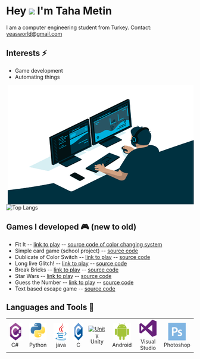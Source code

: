 # Hey <img src="https://media.giphy.com/media/hvRJCLFzcasrR4ia7z/giphy.gif" width="25px">  I'm Taha Metin 
I am a computer engineering student from Turkey.  Contact: yeasworld@gmail.com
  
## Interests ⚡ ##
- Game development  
- Automating things

<img align="right" alt="GIF" src="https://github.com/TahaMetin/TahaMetin/blob/main/code.gif" width="500" height="320" />

![Top Langs](https://github-readme-stats.vercel.app/api/top-langs/?username=TahaMetin&theme=tokyonight)

## Games I developed 🎮 (new to old)
- Fit It -- [link to play](https://play.google.com/store/apps/details?id=com.YeasWorld.FitIt) -- [source code of color changing system](https://github.com/TahaMetin/Slightly-Color-Changing-System)
- Simple card game (school project) -- [source code](https://github.com/TahaMetin/Card-Game-with-unity)
- Dublicate of Color Switch -- [link to play](https://simmer.io/@Taha/renk-degistir) -- [source code](https://github.com/TahaMetin/Switch-Color)
- Long live Glitch! -- [link to play](https://simmer.io/@Taha/long-live-glitch) -- [source code](https://github.com/TahaMetin/Long-Live-Glitch-)
- Break Bricks -- [link to play](https://simmer.io/@Taha/bloklari-kir) -- [source code](https://github.com/TahaMetin/Block-Breaker)
- Star Wars -- [link to play](https://simmer.io/@Taha/uzay-savasi) -- [source code](https://github.com/TahaMetin/Star-Wars-But-not-the-populer-one)
- Guess the Number -- [link to play](https://simmer.io/@Taha/sayi-tahmin-etme) -- [source code](https://github.com/TahaMetin/Gues-The-Number)
- Text based escape game -- [source code](https://github.com/TahaMetin/Text-based-Unity-Game)

## Languages and Tools 🧰
<table>
  <tr>
    <td align="center" width="96">
      <a href="#macropower-tech">
        <img src="https://github.com/TahaMetin/TahaMetin/blob/main/pictures/csharp-original.svg" width="48" height="48" alt="C#" />
      </a>
      <br>C#&nbsp;
    </td>
    <td align="center" width="96">
      <a href="#macropower-tech">
        <img src="https://github.com/TahaMetin/TahaMetin/blob/main/pictures/python-original.svg" width="48" height="48" alt="Python" />
      </a>
      <br>Python
    </td>
    <td align="center" width="96">
      <a href="#macropower-tech">
        <img src="https://github.com/TahaMetin/TahaMetin/blob/main/pictures/java-original.svg" width="48" height="48" alt="Java" />
      </a>
      <br>java
    </td>
    <td align="center" width="96">
      <a href="#macropower-tech">
        <img src="https://github.com/TahaMetin/TahaMetin/blob/main/pictures/c-original.svg" width="48" height="48" alt="C" />
      </a>
      <br>C
    </td>
    <td align="center" width="96">
      <a href="#macropower-tech">
        <img src="https://unity3d.com/profiles/unity3d/themes/unity/images/pages/branding_trademarks/unity-tab-square-black.png" width="48" height="48" alt="Unity" />
      </a>
      <br>Unity
    </td>
    <td align="center" width="96">
      <a href="#macropower-tech">
        <img src="https://github.com/TahaMetin/TahaMetin/blob/main/pictures/android-original.svg" width="48" height="48" alt="Android" />
      </a>
      <br>Android
    </td>
    <td align="center" width="96">
      <a href="#macropower-tech" >
        <img src="https://github.com/TahaMetin/TahaMetin/blob/main/pictures/visualstudio-plain.svg" width="48" height="48" alt="Visual Stuido" />
      </a>
      <br>Visual Studio
    </td>
    <td align="center" width="96">
      <a href="#macropower-tech" >
        <img src="https://github.com/TahaMetin/TahaMetin/blob/main/pictures/photoshop-plain.svg" width="48" height="48" alt="Photoshop" />
      </a>
      <br>Photoshop
    </td>
  </tr>
</table>

